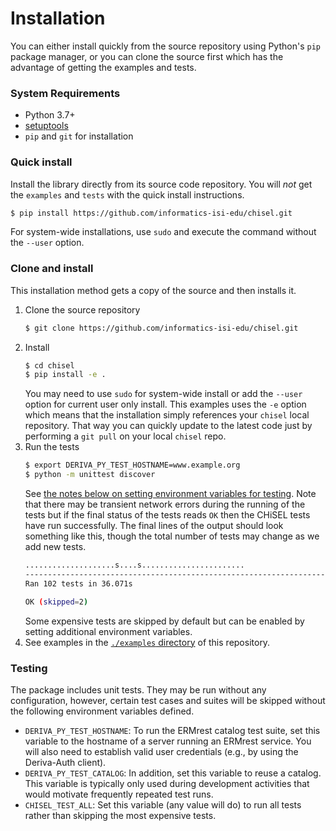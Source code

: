 # Installation

You can either install quickly from the source repository using Python's `pip`
package manager, or you can clone the source first which has the advantage of 
getting the examples and tests.

### System Requirements

- Python 3.7+
- [setuptools](https://pypi.org/project/setuptools/)
- `pip` and `git` for installation

### Quick install

Install the library directly from its source code repository. You will 
_not_ get the `examples` and `tests` with the quick install instructions.

```sh
$ pip install https://github.com/informatics-isi-edu/chisel.git
```

For system-wide installations, use `sudo` and execute the command without the 
`--user` option.

### Clone and install

This installation method gets a copy of the source and then installs it.

1. Clone the source repository
    ```sh
    $ git clone https://github.com/informatics-isi-edu/chisel.git
    ```
2. Install
    ```sh
    $ cd chisel
    $ pip install -e .
    ```
    You may need to use `sudo` for system-wide install or add the `--user` option 
    for current user only install. This examples uses the `-e` option which means
    that the installation simply references your `chisel` local repository. That 
    way you can quickly update to the latest code just by performing a `git pull`
    on your local `chisel` repo.
3. Run the tests
    ```sh
    $ export DERIVA_PY_TEST_HOSTNAME=www.example.org
    $ python -m unittest discover
    ```
    See [the notes below on setting environment variables for testing](#testing). 
    Note that there may be transient network errors during the running of the tests 
    but if the final status of the tests reads `OK` then the CHiSEL tests have run 
    successfully. The final lines of the output should look something like this, though 
    the total number of tests may change as we add new tests.
    ```sh
    ....................s....s.......................
    ----------------------------------------------------------------------
    Ran 102 tests in 36.071s
    
    OK (skipped=2)
    ```
    Some expensive tests are skipped by default but can be enabled by setting 
    additional environment variables.
4. See examples in the [`./examples` directory](./examples) of this repository.

### Testing

The package includes unit tests. They may be run without any configuration, 
however, certain test cases and suites will be skipped without the following
environment variables defined.

* `DERIVA_PY_TEST_HOSTNAME`:
  To run the ERMrest catalog test suite, set this variable to the hostname of
  a server running an ERMrest service. You will also need to establish valid
  user credentials (e.g., by using the Deriva-Auth client).
* `DERIVA_PY_TEST_CATALOG`:
  In addition, set this variable to reuse a catalog. This variable is typically
  only used during development activities that would motivate frequently
  repeated test runs.
* `CHISEL_TEST_ALL`:
  Set this variable (any value will do) to run all tests rather than skipping the
  most expensive tests.
